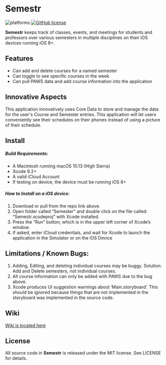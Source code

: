 # Semestr

![platforms](https://img.shields.io/badge/platform-ios-lightgrey.svg?style=flat)
[![GitHub license](https://img.shields.io/badge/license-MIT-blue.svg)](https://raw.githubusercontent.com/nextseto/Semestr/master/LICENSE)

**Semestr** keeps track of classes, events, and meetings for students and professors over various semesters in multiple disciplines on their iOS devices running iOS 8+.

## Features
- Can add and delete courses for a named semester
- Can toggle to see specific courses in the week
- Can pull PAWS data and add course information into the application

## Innovative Aspects
This application innovatively uses Core Data to store and manage the data for the user's Course and Semester entries. This application will let users conveniently see their schedules on their phones instead of using a picture of their schedule.

## Install
##### Build Requirements:
- A Macintosh running macOS 10.13 (High Sierra)
- Xcode 9.2+
- A valid iCloud Account
- If testing on device, the device must be running iOS 8+ 

##### How to Install on a iOS device:

1. Download or pull from the repo link above.
2. Open folder called “Semester” and double click on the file called: “Semestr.xcodeproj” with Xcode installed.
3. Press the “Run” button; which is in the upper left corner of Xcode’s window.
4. If asked, enter iCloud credentials, and wait for Xcode to launch the application in the Simulator or on the iOS Device

## Limitations / Known Bugs:
1. Adding, Editing, and deleting individual courses may be buggy. Solution: Add and Delete semesters, not individual courses.
2. All course information can only be added with PAWS due to the bug above.
3. Xcode produces UI suggestion warnings about ‘Main.storyboard’. This should be ignored because things that are not implemented in the storyboard was implemented in the source code.

## Wiki

[Wiki is located here](https://github.com/nextseto/Semestr/wiki)

## License

All source code in **Semestr** is released under the MIT license. See LICENSE for details.